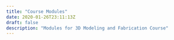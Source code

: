 ```yaml
---
title: "Course Modules"
date: 2020-01-26T23:11:13Z
draft: false
description: "Modules for 3D Modeling and Fabrication Course"
---
```


